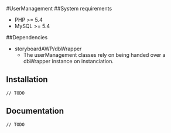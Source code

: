 #UserManagement
##System requirements
- PHP >= 5.4
- MySQL >= 5.4

##Dependencies
- storyboardAWP/dbWrapper
	- The userManagement classes rely on being handed over a dbWrapper instance on instanciation.

## Installation
	// TODO

## Documentation
	// TODO